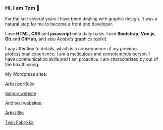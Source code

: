 ### Hi, I am Tom 👋

For the last several years I have been dealing with graphic design. It was a natural step for me to become a front end developer. 

I use **HTML**, **CSS** and **javascript** on a daily basis. I use **Bootstrap**, **Vue.js**, **Git** and **GitHub**, and also Adobe’s graphics toolkit. 

I pay attention to details, which is a consequence of my previous professional experience.
I am a meticulous and conscientious person. I have communication skills and I am proactive.
I am characterized by out of the box thinking.


My Wordpress sites:

[Artist portfolio](tom.outcomer.com)

[Simple website](ino-shop.eu)

Archival websites:

[Artist Bio](http://web.archive.org/web/20130715021522/http://www.outcomer.com/)

[Twin Fabrikka](http://web.archive.org/web/20180117225241/http://twinfabrikka.com/)

<!--
**OutcomerTom/OutcomerTom** is a ✨ _special_ ✨ repository because its `README.md` (this file) appears on your GitHub profile.

Here are some ideas to get you started:

- 🔭 I’m currently working on ...
- 🌱 I’m currently learning ...
- 👯 I’m looking to collaborate on ...
- 🤔 I’m looking for help with ...
- 💬 Ask me about ...
- 📫 How to reach me: ...
- 😄 Pronouns: ...
- ⚡ Fun fact: ...
-->
